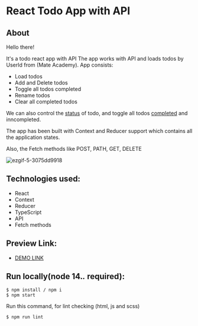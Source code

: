 # React Todo App with API

## About
Hello there!

It's a todo react app with API
The app works with API and loads todos by UserId from (Mate Academy).
App consists:
* Load todos
* Add and Delete todos
* Toggle all todos completed
* Rename todos
* Clear all completed todos

We can also control the [status](https://prnt.sc/VspJpOL3MwqZ) of todo, and toggle all todos [completed](https://prnt.sc/JJ1Syu23Ku1F) and inncompleted.

The app has been built with Context and Reducer support which contains all the application states.

Also, the Fetch methods like POST, PATH, GET, DELETE

![ezgif-5-3075dd9918](https://github.com/Zubyk-Yaroslav/To-Do-app-react-API/assets/29046059/aaea8cc2-e3db-4df1-9f97-456e1bac1976)


## Technologies used:
* React
* Context
* Reducer
* TypeScript
* API
* Fetch methods

## Preview Link:
* [DEMO LINK](https://zubyk-yaroslav.github.io/To-Do-app-react-API/)

## Run locally(node 14.*.* required):
```
$ npm install / npm i
$ npm start
```

Run this command, for lint checking (html, js and scss)

```
$ npm run lint
```
